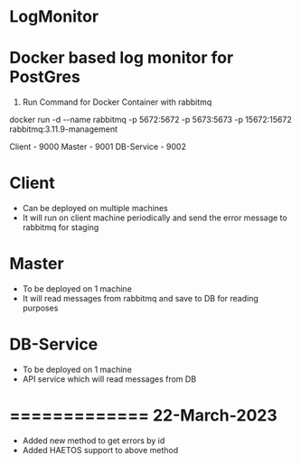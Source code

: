 # LogMonitor

Docker based log monitor for PostGres
===============================================

1. Run Command for Docker Container with rabbitmq

docker run -d --name rabbitmq -p 5672:5672 -p 5673:5673 -p 15672:15672 rabbitmq:3.11.9-management


Client 		- 9000
Master 		- 9001
DB-Service 	- 9002


Client 
=========
- Can be deployed on multiple machines
- It will run on client machine periodically and send the error message to rabbitmq for staging

Master 
=========
- To be deployed on 1 machine 
- It will read messages from rabbitmq and save to DB for reading purposes

DB-Service
=========
- To be deployed on 1 machine
- API service which will read messages from DB


=============
22-March-2023
=============
- Added new method to get errors by id
- Added HAETOS support to above method

